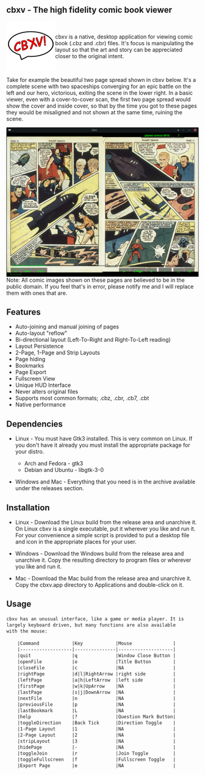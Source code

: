 ## cbxv - The high fidelity comic book viewer

<img width="128" height="128" align="left" src="build/assets/lin/logo_x.png">

<br />

cbxv is a native, desktop application for viewing comic book (.cbz and .cbr) 
files. It's focus is manipulating the layout so that the art and story can be
appreciated closer to the original intent.

<br />

Take for example the beautiful two page spread shown in cbxv below. It's a 
complete scene with two spaceships converging for an epic battle on the left 
and our hero, victorious, exiting the scene in the lower right. In a basic
viewer, even with a cover-to-cover scan, the first two page spread would show 
the cover and inside cover, so that by the time you got to these pages they 
would be misaligned and not shown at the same time, ruining the scene.

<img align="left" src="docs/cbxv_ss_01.png">

Note: All comic images shown on these pages are believed to be in the public domain.
If you feel that's in error, please notify me and I will replace them with ones that
are.

## Features
- Auto-joining and manual joining of pages
- Auto-layout "reflow"
- Bi-directional layout (Left-To-Right and Right-To-Left reading)
- Layout Persistence
- 2-Page, 1-Page and Strip Layouts
- Page hiding
- Bookmarks
- Page Export
- Fullscreen View
- Unique HUD Interface
- Never alters original files
- Supports most common formats; .cbz, .cbr, .cb7, .cbt
- Native performance

## Dependencies
- Linux - You must have Gtk3 installed. This is very common on Linux. If you 
    don't have it already you must install the appropriate package for your 
    distro.

    - Arch and Fedora   - gtk3
    - Debian and Ubuntu - libgtk-3-0

- Windows and Mac - Everything that you need is in the archive available under 
    the releases section.

## Installation
-   Linux - Download the Linux build from the release area and unarchive it. 
    On Linux cbxv is a single executable, put it wherever you like and run it. 
    For your convenience a simple script is provided to put a desktop file and 
    icon in the appropriate places for your user.

-   Windows - Download the Windows build from the release area and unarchive it. 
    Copy the resulting directory to program files or wherever you like and run it.

-   Mac - Download the Mac build from the release area and unarchive it. Copy the 
    cbxv.app directory to Applications and double-click on it.

## Usage
    cbxv has an unusual interface, like a game or media player. It is 
    largely keyboard driven, but many functions are also available 
    with the mouse:

        |Command            |Key            |Mouse               |
        |-------------------|---------------|--------------------|
        |quit               |q              |Window Close Button | 
        |openFile           |o              |Title Button        |
        |closeFile          |c              |NA                  |
        |rightPage          |d|l|RightArrow |right side          |
        |leftPage           |a|h|LeftArrow  |left side           |
        |firstPage          |w|k|UpArrow    |NA                  |
        |lastPage           |s|j|DownArrow  |NA                  |
        |nextFile           |n              |NA                  |
        |previousFile       |p              |NA                  |
        |lastBookmark       |L              |NA                  |
        |help               |?              |Question Mark Button|
        |toggleDirection    |Back Tick      |Direction Toggle    |
        |1-Page Layout      |1              |NA                  |
        |2-Page Layout      |2              |NA                  |
        |stripLayout        |3              |NA                  |
        |hidePage           |-              |NA                  |
        |toggleJoin         |r              |Join Toggle         |
        |toggleFullscreen   |f              |Fullscreen Toggle   |
        |Export Page        |e              |NA                  |

